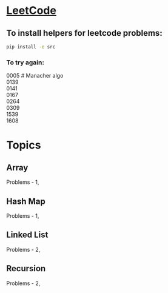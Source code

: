 # [LeetCode](https://leetcode.com/problemset/all/)

## To install helpers for leetcode problems:
```bash
pip install -e src
```

### To try again:
0005  # Manacher algo  
0139  
0141  
0167  
0264  
0309  
1539  
1608  


# Topics
## Array
Problems - 1, 

## Hash Map
Problems - 1, 

## Linked List
Problems - 2,

## Recursion
Problems - 2,
